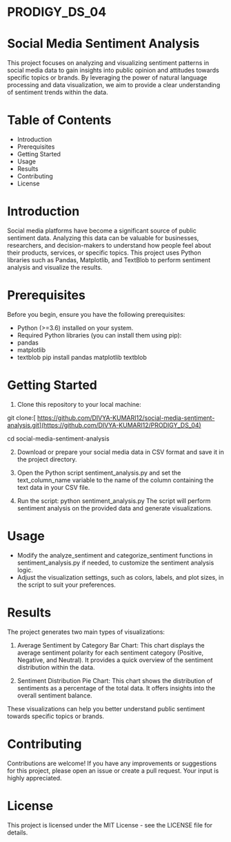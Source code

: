 # PRODIGY_DS_04
# Social Media Sentiment Analysis
This project focuses on analyzing and visualizing sentiment patterns in social media data to gain insights into public opinion and attitudes towards specific topics or brands. By leveraging the power of natural language processing and data visualization, we aim to provide a clear understanding of sentiment trends within the data.

# Table of Contents

- Introduction
- Prerequisites
- Getting Started
- Usage
- Results
- Contributing
- License
  
# Introduction
Social media platforms have become a significant source of public sentiment data. Analyzing this data can be valuable for businesses, researchers, and decision-makers to understand how people feel about their products, services, or specific topics. This project uses Python libraries such as Pandas, Matplotlib, and TextBlob to perform sentiment analysis and visualize the results.

# Prerequisites
Before you begin, ensure you have the following prerequisites:

- Python (>=3.6) installed on your system.
- Required Python libraries (you can install them using pip):
- pandas
- matplotlib
- textblob
pip install pandas matplotlib textblob
# Getting Started
1. Clone this repository to your local machine:

git clone:[  https://github.com/DIVYA-KUMARI12/social-media-sentiment-analysis.git](https://github.com/DIVYA-KUMARI12/PRODIGY_DS_04)

cd social-media-sentiment-analysis

2. Download or prepare your social media data in CSV format and save it in the project directory.

3. Open the Python script sentiment_analysis.py and set the text_column_name variable to the name of the column containing the text data in your CSV file.

4. Run the script:
python sentiment_analysis.py
The script will perform sentiment analysis on the provided data and generate visualizations.

# Usage
- Modify the analyze_sentiment and categorize_sentiment functions in sentiment_analysis.py if needed, to customize the sentiment analysis logic.
- Adjust the visualization settings, such as colors, labels, and plot sizes, in the script to suit your preferences.
# Results
The project generates two main types of visualizations:

1. Average Sentiment by Category Bar Chart: This chart displays the average sentiment polarity for each sentiment category (Positive, Negative, and Neutral). It provides a quick overview of the sentiment distribution within the data.

2. Sentiment Distribution Pie Chart: This chart shows the distribution of sentiments as a percentage of the total data. It offers insights into the overall sentiment balance.

These visualizations can help you better understand public sentiment towards specific topics or brands.

# Contributing
Contributions are welcome! If you have any improvements or suggestions for this project, please open an issue or create a pull request. Your input is highly appreciated.

# License
This project is licensed under the MIT License - see the LICENSE file for details.

